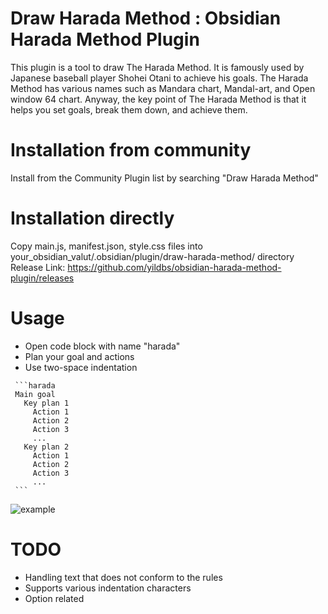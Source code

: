 # Draw Harada Method : Obsidian Harada Method Plugin 
This plugin is a tool to draw The Harada Method. It is famously used by Japanese baseball player Shohei Otani to achieve his goals. The Harada Method has various names such as Mandara chart, Mandal-art, and Open window 64 chart. Anyway, the key point of The Harada Method is that it helps you set goals, break them down, and achieve them.

# Installation from community
Install from the Community Plugin list by searching "Draw Harada Method"

# Installation directly
Copy main.js, manifest.json, style.css files into your_obsidian_valut/.obsidian/plugin/draw-harada-method/ directory
Release Link: https://github.com/yildbs/obsidian-harada-method-plugin/releases

# Usage
- Open code block with name "harada"
- Plan your goal and actions
- Use two-space indentation 

~~~
 ```harada
 Main goal
   Key plan 1
     Action 1
     Action 2
     Action 3
     ...
   Key plan 2
     Action 1
     Action 2
     Action 3
     ...
 ```
~~~

![example](https://user-images.githubusercontent.com/20436037/231749576-0786fb1a-542c-4476-a5de-d6d16664ee92.gif)


# TODO
- Handling text that does not conform to the rules
- Supports various indentation characters
- Option related

